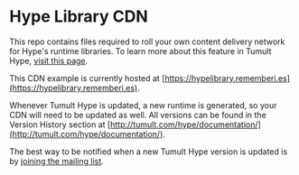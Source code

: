 # Hype Library CDN

This repo contains files required to roll your own content delivery network for Hype's runtime libraries. To learn more about this feature in Tumult Hype, [visit this page](http://tumult.com/hype/documentation/3.0/#external-runtime-hosting). 

This CDN example is currently hosted at [https://hypelibrary.rememberi.es](https://hypelibrary.rememberi.es).

Whenever Tumult Hype is updated, a new runtime is generated, so your CDN will need to be updated as well. All versions can be found in the Version History section at [http://tumult.com/hype/documentation/](http://tumult.com/hype/documentation/). 

The best way to be notified when a new Tumult Hype version is updated is by [joining the mailing list](http://tumult.com/hype/#social-signups).
